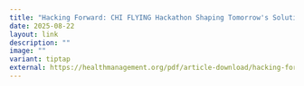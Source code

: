 ```yaml
---
title: "Hacking Forward: CHI FLYING Hackathon Shaping Tomorrow's Solutions"
date: 2025-08-22
layout: link
description: ""
image: ""
variant: tiptap
external: https://healthmanagement.org/pdf/article-download/hacking-forward-chi-flying-hackathon-shaping-tomorrows-solutions/hm3-hacking-forward-screen-opt.pdf
---
```

